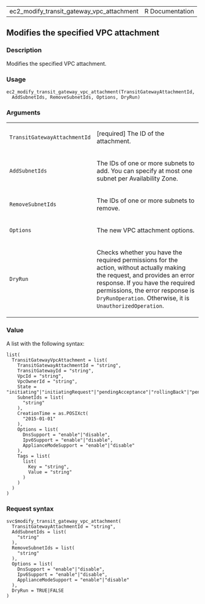 <table style="width: 100%;">
<tbody>
<tr class="odd">
<td>ec2_modify_transit_gateway_vpc_attachment</td>
<td style="text-align: right;">R Documentation</td>
</tr>
</tbody>
</table>

## Modifies the specified VPC attachment

### Description

Modifies the specified VPC attachment.

### Usage

    ec2_modify_transit_gateway_vpc_attachment(TransitGatewayAttachmentId,
      AddSubnetIds, RemoveSubnetIds, Options, DryRun)

### Arguments

<table>
<colgroup>
<col style="width: 35%" />
<col style="width: 65%" />
</colgroup>
<tbody>
<tr class="odd">
<td><code
id="ec2_modify_transit_gateway_vpc_attachment_:_TransitGatewayAttachmentId">TransitGatewayAttachmentId</code></td>
<td><p>[required] The ID of the attachment.</p></td>
</tr>
<tr class="even">
<td><code
id="ec2_modify_transit_gateway_vpc_attachment_:_AddSubnetIds">AddSubnetIds</code></td>
<td><p>The IDs of one or more subnets to add. You can specify at most
one subnet per Availability Zone.</p></td>
</tr>
<tr class="odd">
<td><code
id="ec2_modify_transit_gateway_vpc_attachment_:_RemoveSubnetIds">RemoveSubnetIds</code></td>
<td><p>The IDs of one or more subnets to remove.</p></td>
</tr>
<tr class="even">
<td><code
id="ec2_modify_transit_gateway_vpc_attachment_:_Options">Options</code></td>
<td><p>The new VPC attachment options.</p></td>
</tr>
<tr class="odd">
<td><code
id="ec2_modify_transit_gateway_vpc_attachment_:_DryRun">DryRun</code></td>
<td><p>Checks whether you have the required permissions for the action,
without actually making the request, and provides an error response. If
you have the required permissions, the error response is
<code>DryRunOperation</code>. Otherwise, it is
<code>UnauthorizedOperation</code>.</p></td>
</tr>
</tbody>
</table>

### Value

A list with the following syntax:

    list(
      TransitGatewayVpcAttachment = list(
        TransitGatewayAttachmentId = "string",
        TransitGatewayId = "string",
        VpcId = "string",
        VpcOwnerId = "string",
        State = "initiating"|"initiatingRequest"|"pendingAcceptance"|"rollingBack"|"pending"|"available"|"modifying"|"deleting"|"deleted"|"failed"|"rejected"|"rejecting"|"failing",
        SubnetIds = list(
          "string"
        ),
        CreationTime = as.POSIXct(
          "2015-01-01"
        ),
        Options = list(
          DnsSupport = "enable"|"disable",
          Ipv6Support = "enable"|"disable",
          ApplianceModeSupport = "enable"|"disable"
        ),
        Tags = list(
          list(
            Key = "string",
            Value = "string"
          )
        )
      )
    )

### Request syntax

    svc$modify_transit_gateway_vpc_attachment(
      TransitGatewayAttachmentId = "string",
      AddSubnetIds = list(
        "string"
      ),
      RemoveSubnetIds = list(
        "string"
      ),
      Options = list(
        DnsSupport = "enable"|"disable",
        Ipv6Support = "enable"|"disable",
        ApplianceModeSupport = "enable"|"disable"
      ),
      DryRun = TRUE|FALSE
    )
